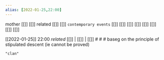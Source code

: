 ```yaml
---
alias: [2022-01-25,22:00]
---
```

 mother [[]] [[]]
 related [[]] [[]]
 `contemporary events` [[]] [[]] [[]] [[]] [[]] [[]] [[]] [[]]

[[2022-01-25]] 22:00 _related_ [[]] | [[]] | [[]] # # #
baseg on the principle of stipulated descent (ie cannot be proved)
```query
"clan"
```